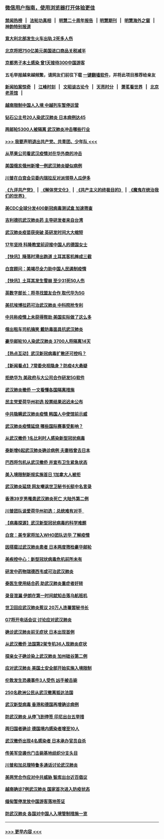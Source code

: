 ### [微信用户指南，使用浏览器打开体验更佳](https://github.com/gfw-breaker/banned-news1/blob/master/indexes/wechat-guide.md?t=0)
#### [禁闻热榜](热点新闻.md?t=0)  &nbsp;&nbsp;|&nbsp;&nbsp; [法轮功真相](https://github.com/gfw-breaker/truth/blob/master/README.md?t=0) &nbsp;&nbsp;|&nbsp;&nbsp; [明慧二十周年报告](https://github.com/gfw-breaker/mh-reports/blob/master/README.md?t=0) &nbsp;&nbsp;|&nbsp;&nbsp;[明慧期刊](https://github.com/gfw-breaker/mh-qikan) &nbsp;&nbsp;|&nbsp;&nbsp; [明慧海外之窗](https://github.com/gfw-breaker/mh-news/blob/master/README.md?t=0) &nbsp;&nbsp;|&nbsp;&nbsp; [神韵特别报道](https://github.com/gfw-breaker/mh-news/blob/master/shenyun.md?t=0)
#### [意大利北部发生火车出轨 2死多人伤](../pages/nsc418/n11848999.md?t=02062122) 
#### [北京将把750亿美元美国进口商品关税减半](../pages/nsc418/n11848896.md?t=02062122) 
#### [京都男子本土感染 曾1天接待300中国游客](../pages/nsc418/n11848641.md?t=02062122) 
#### 五毛举报越来越频繁，请网友们前往下载 [一键翻墙软件](https://github.com/gfw-breaker/ssr-accounts)，并将此项目推荐给亲友
#### [新闻拍案惊奇](https://github.com/gfw-breaker/banned-news1/blob/master/pages/link4.md) &nbsp;&nbsp;|&nbsp;&nbsp; [江峰时刻](https://github.com/gfw-breaker/banned-news1/blob/master/pages/link4.md) &nbsp;&nbsp;|&nbsp;&nbsp; [文昭谈古论今](https://github.com/gfw-breaker/banned-news1/blob/master/pages/link4.md) &nbsp;&nbsp;|&nbsp;&nbsp; [天亮时分](https://github.com/gfw-breaker/banned-news1/blob/master/pages/link4.md) &nbsp;&nbsp;|&nbsp;&nbsp; [萧茗看世界](https://github.com/gfw-breaker/banned-news1/blob/master/pages/link4.md) &nbsp;&nbsp;|&nbsp;&nbsp; [北京老茶馆](https://github.com/gfw-breaker/banned-news1/blob/master/pages/link4.md) &nbsp;&nbsp;|&nbsp;&nbsp; 
#### [越南限制中国人入境 中越列车暂停运营](../pages/nsc418/n11847844.md?t=02062122) 
#### [钻石公主号20人染武汉肺炎 日本病例达45](../pages/nsc418/n11847823.md?t=02062122) 
#### [两邮轮5300人被隔离 武汉肺炎冲击哪些行业](../pages/nsc418/n11847456.md?t=02062122) 
#### [>>> 我要声明退出共产党、共青团、少年队 <<<](https://github.com/begood0513/goodnews/blob/master/quit/letter.md) 
#### [从苹果公司看武汉疫情对在华外商的冲击](../pages/nsc418/n11847586.md?t=02062122) 
#### [美国俄亥俄州新增一例武汉肺炎疑似病例](../pages/nsc418/n11847714.md?t=02062122) 
#### [川普在白宫会见委内瑞拉反对派领导人瓜伊多](../pages/nsc418/n11847391.md?t=02062122) 
#### [《九评共产党》](https://github.com/begood0513/9ping.md/blob/master/README.md) &nbsp;|&nbsp; [《解体党文化》](../../../../jtdwh.md/blob/master/README.md)  &nbsp;|&nbsp; [《共产主义的终极目的》](../../../../gczydzjmd.md/blob/master/README.md) &nbsp;|&nbsp; [《魔鬼在统治我们的世界》](../../../../mgztzwmdsj.md/blob/master/README.md) 
#### [美CDC全球分发400新冠病毒测试盒 加速筛查](../pages/nsc418/n11847260.md?t=02062122) 
#### [吉利德抗武汉肺炎药 主导研发者来自台湾](../pages/nsc418/n11847064.md?t=02062122) 
#### [武汉肺炎疫苗获突破 英研发时间大大缩短](../pages/nsc418/n11846915.md?t=02062122) 
#### [17年坚持 科隆教堂前迎接中国人的德国女士](../pages/nsc418/n11846781.md?t=02062122) 
#### [【快讯】降落时滑出跑道 土耳其客机摔成三截](../pages/nsc418/n11847021.md?t=02062122) 
#### [白宫顾问：美竭尽全力助中国人民遏制疫情](../pages/nsc418/n11846756.md?t=02062122) 
#### [【快讯】土耳其发生雪崩 至少31死50人伤](../pages/nsc418/n11846680.md?t=02062122) 
#### [英数字部长：将寻找盟友合作 取代华为5G](../pages/nsc418/n11846485.md?t=02062122) 
#### [美抗埃博拉药可治武汉肺炎 中科院抢专利](../pages/nsc418/n11846409.md?t=02062122) 
#### [中共称疫情上未获得帮助 美国实际做了这么多](../pages/nsc418/n11846008.md?t=02062122) 
#### [俄出租车司机搞笑 戴防毒面具抗武汉肺炎](../pages/nsc418/n11845703.md?t=02062122) 
#### [豪华邮轮10人染武汉肺炎 3700人将隔离14天](../pages/nsc418/n11845543.md?t=02062122) 
#### [【热点互动】武汉新冠病毒扩散还可控吗？](../pages/nsc418/n11844750.md?t=02062122) 
#### [【新闻看点】7常委央视隐身？防疫4大悬疑](../pages/nsc418/n11844611.md?t=02062122) 
#### [拒绝华为 美政府与大公司合作研发5G软件](../pages/nsc418/n11844625.md?t=02062122) 
#### [武汉肺炎撤侨 一文看懂各国隔离措施](../pages/nsc418/n11844216.md?t=02062122) 
#### [民主党爱荷华州初选 投票结果迟迟未公布](../pages/nsc418/n11844207.md?t=02062122) 
#### [中共隐瞒武汉肺炎疫情 韩国人中使馆前示威](../pages/nsc418/n11844084.md?t=02062122) 
#### [武汉肺炎疫情延烧 哪些国际赛事受影响？](../pages/nsc418/n11843958.md?t=02062122) 
#### [从武汉撤侨 1名比利时人感染新型冠状病毒](../pages/nsc418/n11843977.md?t=02062122) 
#### [泰新增6起武汉肺炎确诊病例 夫妻档曾去日本](../pages/nsc418/n11843900.md?t=02062122) 
#### [巴西将包机从武汉撤侨 并宣布卫生紧急状态](../pages/nsc418/n11843418.md?t=02062122) 
#### [美入境限制新规实施首日 1加拿大人被拒](../pages/nsc418/n11843058.md?t=02062122) 
#### [武汉肺炎延烧 网友嘲讽世卫秘书长挺中名言录](../pages/nsc418/n11843056.md?t=02062122) 
#### [香港39岁男罹患武汉肺炎死亡 大陆外第二例](../pages/nsc418/n11843026.md?t=02062122) 
#### [川普团队谈爱荷华州初选：总统难有对手  ](../pages/nsc418/n11842867.md?t=02062122) 
#### [【病毒探源】武汉新型冠状病毒的科学难题](../pages/nsc418/n11842176.md?t=02062122) 
#### [白宫：美专家将加入WHO团队访华 了解疫情](../pages/nsc418/n11842198.md?t=02062122) 
#### [因搭载过武汉肺炎患者 日本两度筛检豪华邮轮](../pages/nsc418/n11842447.md?t=02062122) 
#### [美疾控中心：新型冠状病毒危机前所未有](../pages/nsc418/n11842406.md?t=02062122) 
#### [研发中药物瑞德西韦或可治武汉肺炎](../pages/nsc418/n11842100.md?t=02062122) 
#### [泰医生使用结合药 助武汉肺炎重症者好转](../pages/nsc418/n11842096.md?t=02062122) 
#### [录音泄漏 伊朗在第一时间就知击落乌航班机](../pages/nsc418/n11842002.md?t=02062122) 
#### [世卫回应武汉肺炎惹议 20万人连署罢秘书长](../pages/nsc418/n11841664.md?t=02062122) 
#### [G7将开电话会议 讨论应对武汉肺炎](../pages/nsc418/n11841658.md?t=02062122) 
#### [确诊武汉肺炎前无症状 日本出现首例](../pages/nsc418/n11841567.md?t=02062122) 
#### [从武汉撤侨 法国第2架专机36人现肺炎症状](../pages/nsc418/n11841382.md?t=02062122) 
#### [探亲女子确诊染上武汉肺炎 加州硅谷第二例](../pages/nsc418/n11839784.md?t=02062122) 
#### [应对武汉肺炎 美国土安全部开始实施入境限制](../pages/nsc418/n11839729.md?t=02062122) 
#### [伦敦发生恐袭事件3人受伤 凶手被击毙](../pages/nsc418/n11839442.md?t=02062122) 
#### [250名欧洲公民从武汉撤离抵达法国](../pages/nsc418/n11839438.md?t=02062122) 
#### [武汉新型病毒 香港和德国再增确诊病例](../pages/nsc418/n11839381.md?t=02062122) 
#### [防武汉肺炎 从停飞到停签 印尼出台五举措](../pages/nsc418/n11839282.md?t=02062122) 
#### [两归国者确诊 德国境内感染者增至10人](../pages/nsc418/n11839164.md?t=02062122) 
#### [武汉撤侨出现4名感染者 日本承办官员自杀](../pages/nsc418/n11839044.md?t=02062122) 
#### [传美军空袭也门击毙基地组织分支头目](../pages/nsc418/n11839210.md?t=02062122) 
#### [川普和加总理特鲁多通话讨论武汉肺炎](../pages/nsc418/n11839128.md?t=02062122) 
#### [美两党合作应对中共威胁 智库出台近百倡议](../pages/nsc418/n11838437.md?t=02062122) 
#### [越南确诊7例武汉肺炎 国家首次进入防疫状态](../pages/nsc418/n11838860.md?t=02062122) 
#### [缅甸暂停发放中国游客落地签证](../pages/nsc418/n11838730.md?t=02062122) 
#### [防武汉肺炎 各国对中国人入境管制措施一览](../pages/nsc418/n11838726.md?t=02062122) 

----
#### [ >>> 更早内容 <<< ](../indexes/nsc418-earlier.md)
